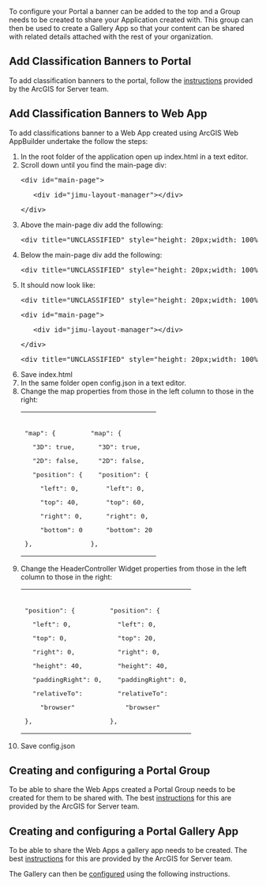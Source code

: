 <p>To configure your Portal a banner can be added to the top and a Group needs to be created to share your Application created with. This group can then be used to create a Gallery App so that your content can be shared with related details attached with the rest of your organization. </p>

<h2>Add Classification Banners to Portal</h2>
<p>To add classification banners to the portal, follow the <a href="http://server.arcgis.com/en/portal/latest/administer/windows/set-advanced-portal-options.htm" target="_blank">instructions</a> provided by the ArcGIS for Server team.</p>

<h2>Add Classification Banners to Web App</h2>
<p>To add classifications banner to a Web App created using ArcGIS Web AppBuilder undertake the follow the steps:</p>     
<ol class="steps">
        <li>In the root folder of the application open up index.html in a text editor.</li>
        <li>Scroll down until you find the main-page div:</li>   
          <pre>&lt;div id="main-page"&gt;</pre>
          <pre>   &lt;div id="jimu-layout-manager"&gt;&lt;/div&gt;</pre>
          <pre>&lt;/div&gt;</pre>
        <li>Above the main-page div add the following:</li>              
          <pre>&lt;div title="UNCLASSIFIED" style="height: 20px;width: 100%;background: #78D428;color: #000;text-align: center;font-weight: 700;border: 1px solid gray;padding: 0!important;overflow: hidden; text-overflow: ellipsis;position: fixed;top: 0px;"&gt;UNCLASSIFIED&lt;div&gt;</pre>
        <li>Below the main-page div add the following:</li>              
          <pre>&lt;div title="UNCLASSIFIED" style="height: 20px;width: 100%;background: #78D428;color: #000;text-align: center;font-weight: 700;border: 1px solid gray;padding: 0!important;overflow: hidden; text-overflow: ellipsis;position: fixed;bottom: 0px;"&gt;UNCLASSIFIED&lt;/div&gt;</pre>
        <li>It should now look like:</li> 
          <pre>&lt;div title="UNCLASSIFIED" style="height: 20px;width: 100%;background: #78D428;color: #000;text-align: center;font-weight: 700;border: 1px solid gray;padding: 0!important;overflow: hidden; text-overflow: ellipsis;position: fixed;top: 0px;"&gt;UNCLASSIFIED&lt;div&gt;</pre>
          <pre>&lt;div id="main-page"&gt;</pre>
          <pre>   &lt;div id="jimu-layout-manager"&gt;&lt;/div&gt;</pre>
          <pre>&lt;/div&gt;</pre>
          <pre>&lt;div title="UNCLASSIFIED" style="height: 20px;width: 100%;background: #78D428;color: #000;text-align: center;font-weight: 700;border: 1px solid gray;padding: 0!important;overflow: hidden; text-overflow: ellipsis;position: fixed;bottom: 0px;"&gt;UNCLASSIFIED&lt;/div&gt;</pre>
        <li>Save index.html</li>
        <li>In the same folder open config.json in a text editor.</li>
        <li>Change the map properties from those in the left column to those in the right:</li>
           <table>
             <tr>
              <td>
                <br />
                <pre>"map": {</pre>
                <pre>  "3D": true,</pre>   
                <pre>  "2D": false,</pre>
                <pre>  "position": {</pre>     
                <pre>    "left": 0,</pre>     
                <pre>    "top": 40,</pre>     
                <pre>    "right": 0,</pre>     
                <pre>    "bottom": 0</pre>
                <pre>},</pre>
              </td>
              <td>
                <br />
                <pre>"map": {</pre>
                <pre>  "3D": true,</pre>   
                <pre>  "2D": false,</pre>
                <pre>  "position": {</pre>     
                <pre>    "left": 0,</pre>     
                <pre>    "top": 60,</pre>     
                <pre>    "right": 0,</pre>     
                <pre>    "bottom": 20</pre>
                <pre>},</pre>
              </td>
            </tr>
          </table>
        <li>Change the HeaderController Widget properties from those in the left column to those in the right:</li>
        <table>
             <tr>
              <td>
                <br />
                <pre>"position": {</pre>     
                <pre>  "left": 0,</pre>     
                <pre>  "top": 0,</pre>     
                <pre>  "right": 0,</pre>     
                <pre>  "height": 40,</pre>
                <pre>  "paddingRight": 0,</pre>
                <pre>  "relativeTo":</pre>
                <pre>    "browser"</pre>
                <pre>},</pre>
              </td>
              <td>
                <br />
                <pre>"position": {</pre>     
                <pre>  "left": 0,</pre>     
                <pre>  "top": 20,</pre>     
                <pre>  "right": 0,</pre>     
                <pre>  "height": 40,</pre>
                <pre>  "paddingRight": 0,</pre>
                <pre>  "relativeTo":</pre>
                <pre>    "browser"</pre>
                <pre>},</pre>
              </td>
            </tr>
          </table>
        <li>Save config.json</li>
      </ol>
<h2>Creating and configuring a Portal Group</h2>
<p>To be able to share the Web Apps created a Portal Group needs to be created for them to be shared with.  The best <a href="http://server.arcgis.com/en/portal/latest/administer/windows/create-groups.htm" target="_blank">instructions</a> for this are provided by the ArcGIS for Server team. </p>     

<h2>Creating and configuring a Portal Gallery App</h2>
<p>To be able to share the Web Apps a gallery app needs to be created.  The best <a href="http://server.arcgis.com/en/portal/latest/use/create-gallery-apps.htm" target="_blank">instructions</a> for this are provided by the ArcGIS for Server team. </p>
<p>The Gallery can then be <a href="http://server.arcgis.com/en/portal/latest/administer/windows/configure-gallery.htm" target="_blank">configured</a> using the following instructions.</p>